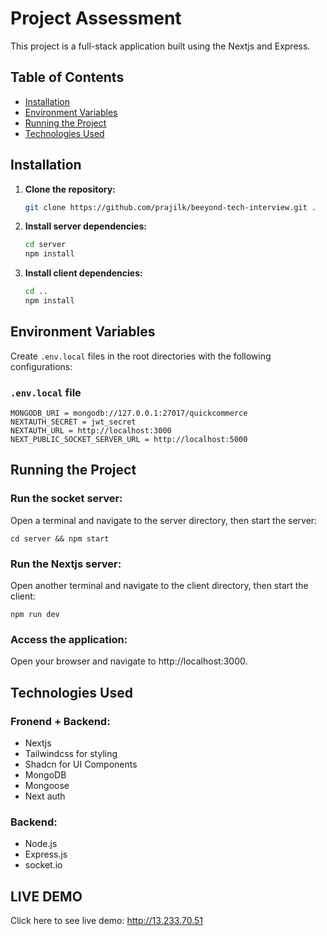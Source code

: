 
# Project Assessment

This project is a full-stack application built using the Nextjs and Express.

## Table of Contents
- [Installation](#installation)
- [Environment Variables](#environment-variables)
- [Running the Project](#running-the-project)
- [Technologies Used](#technologies-used)

## Installation

1. **Clone the repository:**

    ```bash
    git clone https://github.com/prajilk/beeyond-tech-interview.git .
    ```

2. **Install server dependencies:**

    ```bash
    cd server
    npm install
    ```

3. **Install client dependencies:**

    ```bash
    cd ..
    npm install
    ```

## Environment Variables

Create `.env.local` files in the root directories with the following configurations:

### `.env.local` file

```
MONGODB_URI = mongodb://127.0.0.1:27017/quickcommerce
NEXTAUTH_SECRET = jwt_secret
NEXTAUTH_URL = http://localhost:3000
NEXT_PUBLIC_SOCKET_SERVER_URL = http://localhost:5000
```

## Running the Project

### Run the socket server:

Open a terminal and navigate to the server directory, then start the server:

```
cd server && npm start
```
### Run the Nextjs server:

Open another terminal and navigate to the client directory, then start the client:

```
npm run dev
```
### Access the application:

Open your browser and navigate to http://localhost:3000.

## Technologies Used
### Fronend + Backend:
- Nextjs
- Tailwindcss for styling
- Shadcn for UI Components
- MongoDB
- Mongoose
- Next auth
### Backend:
- Node.js
- Express.js
- socket.io

## LIVE DEMO
Click here to see live demo:
http://13.233.70.51

